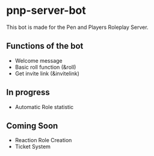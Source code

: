 # pnp-server-bot
This bot is made for the Pen and Players Roleplay Server.

## Functions of the bot
- Welcome message
- Basic roll function (&roll)
- Get invite link (&invitelink)

## In progress
- Automatic Role statistic

## Coming Soon
- Reaction Role Creation
- Ticket System
